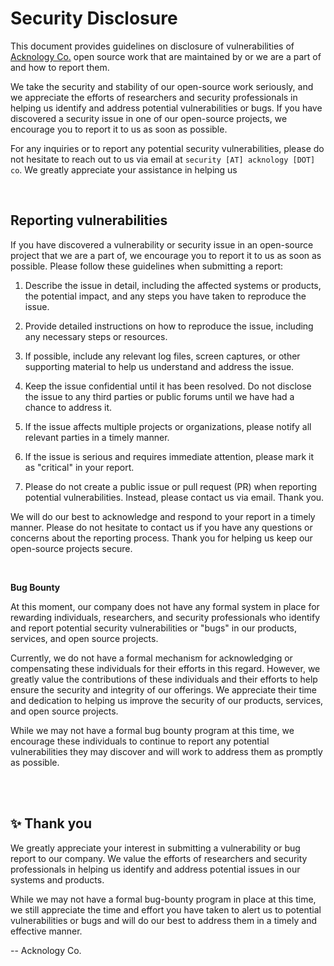 # Security Disclosure

This document provides guidelines on disclosure of vulnerabilities of [Acknology Co.](https://github.com/AcknologyHQ) open source work that are maintained by or we are a part of and how to report them. 

We take the security and stability of our open-source work seriously, and we appreciate the efforts of researchers and security professionals in helping us identify and address potential vulnerabilities or bugs. If you have discovered a security issue in one of our open-source projects, we encourage you to report it to us as soon as possible.

For any inquiries or to report any potential security vulnerabilities, please do not hesitate to reach out to us via email at `security [AT] acknology [DOT] co`. We greatly appreciate your assistance in helping us

<br>

## **Reporting vulnerabilities**

If you have discovered a vulnerability or security issue in an open-source project that we are a part of, we encourage you to report it to us as soon as possible. Please follow these guidelines when submitting a report:

1. Describe the issue in detail, including the affected systems or products, the potential impact, and any steps you have taken to reproduce the issue.

1. Provide detailed instructions on how to reproduce the issue, including any necessary steps or resources.

1. If possible, include any relevant log files, screen captures, or other supporting material to help us understand and address the issue.

1. Keep the issue confidential until it has been resolved. Do not disclose the issue to any third parties or public forums until we have had a chance to address it.

1. If the issue affects multiple projects or organizations, please notify all relevant parties in a timely manner.

1. If the issue is serious and requires immediate attention, please mark it as "critical" in your report.

1. Please do not create a public issue or pull request (PR) when reporting potential vulnerabilities. Instead, please contact us via email. Thank you.

We will do our best to acknowledge and respond to your report in a timely manner. Please do not hesitate to contact us if you have any questions or concerns about the reporting process. Thank you for helping us keep our open-source projects secure.

<br>

**Bug Bounty**

At this moment, our company does not have any formal system in place for rewarding individuals, researchers, and security professionals who identify and report potential security vulnerabilities or "bugs" in our products, services, and open source projects. 

Currently, we do not have a formal mechanism for acknowledging or compensating these individuals for their efforts in this regard. However, we greatly value the contributions of these individuals and their efforts to help ensure the security and integrity of our offerings. We appreciate their time and dedication to helping us improve the security of our products, services, and open source projects. 

While we may not have a formal bug bounty program at this time, we encourage these individuals to continue to report any potential vulnerabilities they may discover and will work to address them as promptly as possible.


<br>
<br>

## ✨ **Thank you** 

We greatly appreciate your interest in submitting a vulnerability or bug report to our company. We value the efforts of researchers and security professionals in helping us identify and address potential issues in our systems and products. 

While we may not have a formal bug-bounty program in place at this time, we still appreciate the time and effort you have taken to alert us to potential vulnerabilities or bugs and will do our best to address them in a timely and effective manner.

-- Acknology Co.
